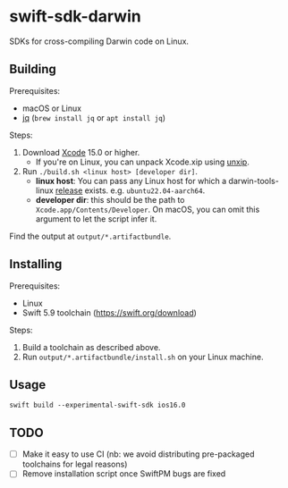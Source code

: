 # swift-sdk-darwin

SDKs for cross-compiling Darwin code on Linux.

## Building

Prerequisites:
- macOS or Linux
- [jq](https://github.com/jqlang/jq) (`brew install jq` or `apt install jq`)

Steps:
1. Download [Xcode](https://developer.apple.com/download/all/?q=Xcode) 15.0 or higher.
    - If you're on Linux, you can unpack Xcode.xip using [unxip](https://github.com/saagarjha/unxip).
2. Run `./build.sh <linux host> [developer dir]`.
    - **linux host**: You can pass any Linux host for which a darwin-tools-linux [release](https://github.com/kabiroberai/darwin-tools-linux/releases) exists. e.g. `ubuntu22.04-aarch64`.
    - **developer dir**: this should be the path to `Xcode.app/Contents/Developer`. On macOS, you can omit this argument to let the script infer it.

Find the output at `output/*.artifactbundle`.

## Installing

Prerequisites:
- Linux
- Swift 5.9 toolchain (<https://swift.org/download>)

Steps:
1. Build a toolchain as described above.
2. Run `output/*.artifactbundle/install.sh` on your Linux machine.

## Usage

```
swift build --experimental-swift-sdk ios16.0
```

## TODO

- [ ] Make it easy to use CI (nb: we avoid distributing pre-packaged toolchains for legal reasons)
- [ ] Remove installation script once SwiftPM bugs are fixed
